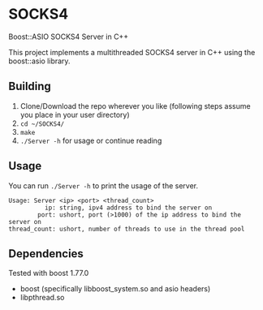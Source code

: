 # SOCKS4
Boost::ASIO SOCKS4 Server in C++


This project implements a multithreaded SOCKS4 server in C++ using the boost::asio library.

<h2>Building</h2>
<ol>
  <li>Clone/Download the repo wherever you like (following steps assume you place in your user directory)</li>
  <li><code>cd ~/SOCKS4/</code></li>
  <li><code>make</code></li>
  <li><code>./Server -h</code> for usage or continue reading</li>
</ol>

<h2>Usage</h2>

You can run `./Server -h` to print the usage of the server. 

    Usage: Server <ip> <port> <thread_count>
              ip: string, ipv4 address to bind the server on
            port: ushort, port (>1000) of the ip address to bind the server on
    thread_count: ushort, number of threads to use in the thread pool
    
<h2>Dependencies</h2>
Tested with boost 1.77.0
<ul>
  <li>boost (specifically libboost_system.so and asio headers)</li>
  <li>libpthread.so</li>
</ul>
